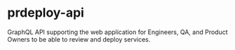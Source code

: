 # prdeploy-api

GraphQL API supporting the web application for Engineers, QA, and Product Owners to be able to review and deploy services.

